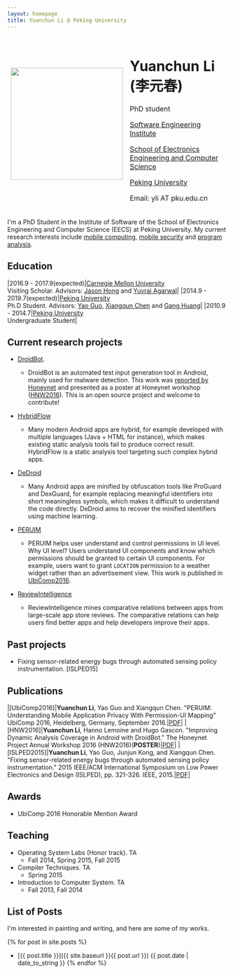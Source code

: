 ```yaml
---
layout: homepage
title: Yuanchun Li @ Peking University
---
```


<table style="border-style:none">
<tbody style="border-style:hidden">
<tr>
  <td><img width="256px" src="{{site.baseurl}}/static/figure/avatar_201603.jpg"></td>
  <td>
    <h1>Yuanchun Li (李元春)</h1>
    <p>PhD student</p>
    <p class="margin-small"><a href="http://www.sei.pku.edu.cn/">Software Engineering Institute</a></p>
    <p class="margin-small"><a href="http://eecs.pku.edu.cn/">School of Electronics Engineering and Computer Science</a></p>
    <p class="margin-small"><a href="http://www.pku.edu.cn/">Peking University</a></p>
    <p>Email: yli AT pku.edu.cn</p>
  </td>

</tr>
</tbody>
</table>

I'm a PhD Student in the Institute of Software of the School of Electronics Engineering and Computer Science (EECS) at Peking University.
My current research interests include
[mobile computing](https://en.wikipedia.org/wiki/Mobile_computing),
[mobile security](https://en.wikipedia.org/wiki/Mobile_security) and
[program analysis](https://en.wikipedia.org/wiki/Program_analysis).

## Education

|2016.9 - 2017.9(expected)|[Carnegie Mellon University](http://www.cmu.edu/)<br>Visiting Scholar. Advisors: [Jason Hong](http://www.cs.cmu.edu/~jasonh/) and [Yuvraj Agarwal](http://www.synergylabs.org/yuvraj/)|
|2014.9 - 2019.7(expected)|[Peking University](http://www.pku.edu.cn/)<br>Ph.D Student. Advisors: [Yao Guo](http://sei.pku.edu.cn/~yaoguo/), [Xiangqun Chen](https://www.coursera.org/instructor/chenxiangqun) and [Gang Huang](http://sei.pku.edu.cn/~huanggang/index_en.htm)|
|2010.9 - 2014.7|[Peking University](http://www.pku.edu.cn/)<br>Undergraduate Student|

## Current research projects

+ [DroidBot](https://github.com/ylimit/droidbot).
    + DroidBot is an automated test input generation tool in Android, mainly used for malware detection.
    This work was [reported by Honeynet](http://honeynet.org/node/1317) and
    presented as a poster at Honeynet workshop ([HNW2016](https://sanantonio2016.honeynet.org/)).
    This is an open source project and welcome to contribute!

+ [HybridFlow](https://github.com/ylimit/HybridFlow)
    + Many modern Android apps are hybrid, for example developed with multiple languages (Java + HTML for instance),
    which makes existing static analysis tools fail to produce correct result.
    HybridFlow is a static analysis tool targeting such complex hybrid apps.

+ [DeDroid](https://github.com/ylimit/DeDroid)
    + Many Android apps are minified by obfuscation tools like ProGuard and DexGuard,
    for example replacing meaningful identifiers into short meaningless symbols,
    which makes it difficult to understand the code directly.
    DeDroid aims to recover the minified identifiers using machine learning.

+ [PERUIM](https://github.com/ylimit/uiAnalysis)
    + PERUIM helps user understand and control permissions in UI level.
    Why UI level? Users understand UI components and know which permissions should be granted to certain UI components.
    For example, users want to grant `LOCATION` permission to a weather widget rather than an advertisement view.
    This work is published in [UbiComp2016](http://ubicomp.org/ubicomp2016/program/program.php).

+ [ReviewIntelligence](https://github.com/ylimit/app-review-search)
    + ReviewIntelligence mines comparative relations between apps from large-scale app store reviews.
    The comparative relations can help users find better apps and help developers improve their apps.

## Past projects

+ Fixing sensor-related energy bugs through automated sensing policy instrumentation. [ISLPED15]

## Publications

|[UbiComp2016]|**Yuanchun Li**, Yao Guo and Xiangqun Chen. "PERUIM: Understanding Mobile Application Privacy With Permission-UI Mapping" UbiComp 2016, Heidelberg, Germany, September 2016.|[PDF]({{site.baseurl}}/static/files/UbiComp2016.pdf)|
|[HNW2016]|**Yuanchun Li**, Hanno Lemoine and Hugo Gascon. "Improving Dynamic Analysis Coverage in Android with DroidBot." The Honeynet Project Annual Workshop 2016 (HNW2016)(**POSTER**)|[PDF]({{site.baseurl}}/static/files/HNW2016.pdf)|
|[ISLPED2015]|**Yuanchun Li**, Yao Guo, Junjun Kong, and Xiangqun Chen. "Fixing sensor-related energy bugs through automated sensing policy instrumentation." 2015 IEEE/ACM International Symposium on Low Power Electronics and Design (ISLPED), pp. 321-326. IEEE, 2015.|[PDF]({{site.baseurl}}/static/files/ISLPED2015.pdf)|

## Awards

+ UbiComp 2016 Honorable Mention Award

## Teaching

* Operating System Labs (Honor track). TA
    * Fall 2014, Spring 2015, Fall 2015
* Compiler Techniques. TA
    * Spring 2015
* Introduction to Computer System. TA
    * Fall 2013, Fall 2014

## List of Posts

I'm interested in painting and writing, and here are some of my works.

{% for post in site.posts %}
+ [{{ post.title }}]({{ site.baseurl }}{{ post.url }}) {{ post.date | date_to_string }}
{% endfor %}